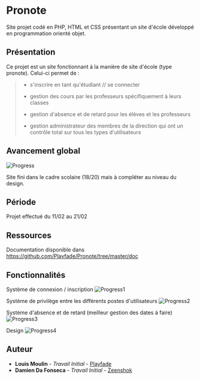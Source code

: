 # Pronote
Site projet codé en PHP, HTML et CSS présentant un site d'école développé en programmation orienté objet.

## Présentation 
Ce projet est un site fonctionnant à la manière de site d'école (type pronote).
Celui-ci permet de :

> - s'inscrire en tant qu'étudiant // se connecter
>
> - gestion des cours par les professeurs spécifiquement à leurs classes
>
> - gestion d'absence et de retard pour les élèves et les professeurs
>
> - gestion administrateur des membres de la direction qui ont un contrôle total sur tous les types d'utilisateurs

## Avancement global
   ![Progress](http://progressed.io/bar/75)

Site fini dans le cadre scolaire (18/20) mais à compléter au niveau du design.

## Période
Projet effectué du 11/02 au 21/02

## Ressources
Documentation disponible dans https://github.com/Playfade/Pronote/tree/master/doc

## Fonctionnalités 
Système de connexion / inscription
  ![Progress1](http://progressed.io/bar/100?title=done)

Système de privilège entre les différents postes d'utilisateurs
  ![Progress2](http://progressed.io/bar/100?title=done)

Système d'absence et de retard (meilleur gestion des dates à faire)
  ![Progress3](http://progressed.io/bar/80?title=done)

Design
  ![Progress4](http://progressed.io/bar/50?title=progress)

## Auteur
* **Louis Moulin** - *Travail Initial* - [Playfade](https://github.com/MoulinLouis)
* **Damien Da Fonseca** - *Travail Initial* - [Zeenshok](https://github.com/DaFonsecaDamien)


